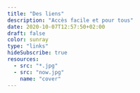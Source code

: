 ```yaml
---
title: "Des liens"
description: "Accès facile et pour tous"
date: 2020-10-07T12:57:50+02:00
draft: false
color: sunray
type: "links"
hideSubscribe: true
resources:
  - src: "*.jpg"
  - src: "now.jpg"
    name: "cover"
---
```

